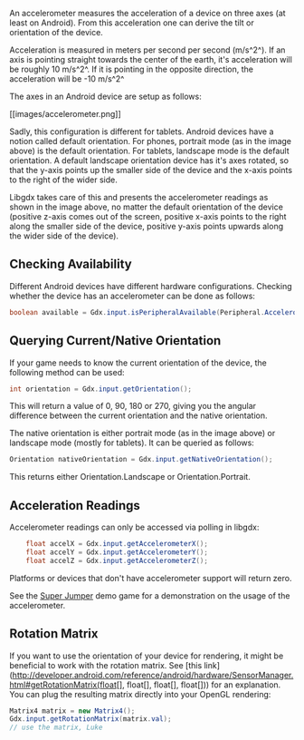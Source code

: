 An accelerometer measures the acceleration of a device on three axes (at least on Android). From this acceleration one can derive the tilt or orientation of the device.

Acceleration is measured in meters per second per second (m/s^2^). If an axis is pointing straight towards the center of the earth, it's acceleration will be roughly 10 m/s^2^. If it is pointing in the opposite direction, the acceleration will be -10 m/s^2^

The axes in an Android device are setup as follows:

[[images/accelerometer.png]]

Sadly, this configuration is different for tablets. Android devices have a notion called default orientation. For phones, portrait mode (as in the image above) is the default orientation. For tablets, landscape mode is the default orientation. A default landscape orientation device has it's axes rotated, so that the y-axis points up the smaller side of the device and the x-axis points to the right of the wider side.

Libgdx takes care of this and presents the accelerometer readings as shown in the image above, no matter the default orientation of the device (positive z-axis comes out of the screen, positive x-axis points to the right along the smaller side of the device, positive y-axis points upwards along the wider side of the device).

## Checking Availability ##
Different Android devices have different hardware configurations. Checking whether the device has an accelerometer can be done as follows:

```java
boolean available = Gdx.input.isPeripheralAvailable(Peripheral.Accelerometer);
```

## Querying Current/Native Orientation ##
If your game needs to know the current orientation of the device, the following method can be used:

```java
int orientation = Gdx.input.getOrientation();
```

This will return a value of 0, 90, 180 or 270, giving you the angular difference between the current orientation and the native orientation.

The native orientation is either portrait mode (as in the image above) or landscape mode (mostly for tablets). It can be queried as follows:

```java
Orientation nativeOrientation = Gdx.input.getNativeOrientation();
```

This returns either Orientation.Landscape or Orientation.Portrait.

## Acceleration Readings ##

Accelerometer readings can only be accessed via polling in libgdx:

```java
    float accelX = Gdx.input.getAccelerometerX();
    float accelY = Gdx.input.getAccelerometerY();
    float accelZ = Gdx.input.getAccelerometerZ();
```

Platforms or devices that don't have accelerometer support will return zero.

See the [Super Jumper](https://github.com/libgdx/libgdx/tree/master/demos/superjumper) demo game for a demonstration on the usage of the accelerometer.

## Rotation Matrix ##
If you want to use the orientation of your device for rendering, it might be beneficial to work with the rotation matrix. See [this link](http://developer.android.com/reference/android/hardware/SensorManager.html#getRotationMatrix(float[], float[], float[], float[]\)) for an explanation. You can plug the resulting matrix directly into your OpenGL rendering:

```java
Matrix4 matrix = new Matrix4();
Gdx.input.getRotationMatrix(matrix.val);
// use the matrix, Luke
```

